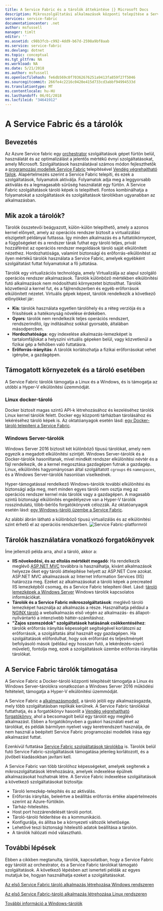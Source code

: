 ```yaml
---
title: A Service Fabric és a tárolók áttekintése |} Microsoft Docs
description: Mikroszolgáltatási alkalmazások központi telepítése a Service Fabric és tárolók használatának áttekintése. Ez a cikk ismerteti, hogyan használható a tárolók áttekintése és a Service Fabric elérhető képességek.
services: service-fabric
documentationcenter: .net
author: msfussell
manager: timlt
editor: ''
ms.assetid: c98b3fcb-c992-4dd9-b67d-2598a9bf8aab
ms.service: service-fabric
ms.devlang: dotnet
ms.topic: conceptual
ms.tgt_pltfrm: NA
ms.workload: NA
ms.date: 5/21/2018
ms.author: msfussell
ms.openlocfilehash: fe6db569c0f70362676251a9413fa859f27f5046
ms.sourcegitcommit: 266fe4c2216c0420e415d733cd3abbf94994533d
ms.translationtype: MT
ms.contentlocale: hu-HU
ms.lasthandoff: 06/01/2018
ms.locfileid: "34641912"
---
```

# <a name="service-fabric-and-containers"></a>A Service Fabric és a tárolók

## <a name="introduction"></a>Bevezetés
Az Azure Service fabric egy [orchestrator](service-fabric-cluster-resource-manager-introduction.md) szolgáltatások gépet fürtön belül, használatát és az optimalizálást a jelentős mértékű évnyi szolgáltatásokat, amely Microsoft. Szolgáltatások használatával számos módon fejleszthetők a [programozási modellek Service Fabric](service-fabric-choose-framework.md) telepítésével [Vendég végrehajtható fájlok](service-fabric-guest-executables-introduction.md). Alapértelmezés szerint a Service Fabric telepíti, és ezek a szolgáltatások, folyamatok aktiválja. Folyamatok adja meg a leggyorsabb aktiválás és a legmagasabb sűrűség használatát egy fürtön. A Service Fabric szolgáltatások tároló képek is telepítheti. Fontos kombinálhatja a folyamatokat a szolgáltatások és szolgáltatások tárolókban ugyanabban az alkalmazásban.   

## <a name="what-are-containers"></a>Mik azok a tárolók?
Tárolók összetevői beágyazott, külön-külön telepíthető, amely a azonos kernel előnyeit, amely az operációs rendszer biztosít a virtualizálási elszigetelt példányai futtassa. Így minden alkalmazás és a futtatókörnyezet, a függőségeket és a rendszer tárak futhat egy tároló teljes, privát hozzáférést az operációs rendszer megoldások tároló saját elkülönített nézethez. Hordozhatósága, valamint biztonsági és erőforrás-elkülönítést az ilyen mértékű tárolók használata a Service Fabric, amelyek egyébként szolgáltatást futtat folyamatokat a fő juttatása.

Tárolók egy virtualizációs technológia, amely Virtualizálja az alapul szolgáló operációs rendszer alkalmazások. Tárolók különböző mértékben elkülönítési futó alkalmazások nem módosítható környezetet biztosíthat. Tárolók közvetlenül a kernel fut, és a fájlrendszerben és egyéb erőforrások elkülönített nézetet. Virtuális gépek képest, tárolók rendelkezik a következő előnyökkel jár:

* **Kis**: tárolók használata egyetlen tárolóhely és a réteg verziója és a frissítések a hatékonyság növelése érdekében.
* **Gyors**: tárolók nem rendelkezik teljes operációs rendszert, rendszerindító, így indításához sokkal gyorsabb, általában másodpercben.
* **Hordozhatósága**: egy indexelése alkalmazás-lemezképet is tartalomfájlokat a helyszíni virtuális gépeken belül, vagy közvetlenül a fizikai gép a felhőben való futtatásra.
* **Erőforrás-irányítás**: A tárolók korlátozhatja a fizikai erőforrásokat vehet igénybe, a gazdagépen.

## <a name="container-types-and-supported-environments"></a>Támogatott környezetek és a tároló esetében
A Service Fabric tárolók támogatja a Linux és a Windows, és is támogatja az utóbbi a Hyper-V elkülönítési üzemmódját. 

### <a name="docker-containers-on-linux"></a>Linux docker-tároló
Docker biztosít magas szintű API-k létrehozásához és kezeléséhez tárolók Linux kernel tárolók felett. Docker egy központi tárházban tárolásához és lekéréséhez tároló képek is.
Az oktatóanyagok esetén lásd: [egy Docker-tároló telepíteni a Service Fabric](service-fabric-get-started-containers-linux.md).

### <a name="windows-server-containers"></a>Windows Server-tárolók
Windows Server 2016 biztosít két különböző típusú tárolókat, amely nem egyezik a megadott elkülönítési szintjét. Windows Server-tárolók és a Docker-tárolók hasonlítanak, mivel mindkét rendszer elkülönítési névtér és a fájl rendelkezik, de a kernel megosztása gazdagépen futnak a gazdagép. Linux, elkülönítés hagyományosan által szolgáltatott `cgroups` és `namespaces`, és a Windows Server-tárolók hasonlóan viselkednek.

Hyper-támogatással rendelkező Windows-tárolók további elkülönítési és biztonsági adja meg, mert minden egyes tároló nem osztja meg az operációs rendszer kernel más tárolók vagy a gazdagépen. A magasabb szintű biztonsági elkülönítés engedélyezve van a Hyper-V tárolók rosszindulatú, több-bérlős forgatókönyvek célozzák.
Az oktatóanyagok esetén lásd: [egy Windows-tároló üzembe a Service Fabric](service-fabric-get-started-containers.md).

Az alábbi ábrán látható a különböző típusú virtualizálás és az elkülönítési szint érhető el az operációs rendszerben.
![Service Fabric-platformról][Image1]

## <a name="scenarios-for-using-containers"></a>Tárolók használatára vonatkozó forgatókönyvek
Íme jellemző példa arra, ahol a tároló, akkor a:

* **IIS növekedési, és az eltolás mértékét megadó**: Ha rendelkezik meglévő [ASP.NET MVC](https://www.asp.net/mvc) továbbra is használhatja, kívánt alkalmazások helyezze őket egy tároló áttelepítése helyett az ASP.NET Core azokat. ASP.NET MVC alkalmazások az Internet Information Services (IIS) határozza meg. Ezeket az alkalmazásokat a tároló képek a precreated IIS lemezképből csomag, és a Service Fabric telepíteni őket. Lásd: [tároló lemezképek a Windows Server](https://docs.microsoft.com/virtualization/windowscontainers/quick-start/quick-start-windows-server) Windows tárolók kapcsolatos információkat.
* **Tárolók és a Service Fabric mikroszolgáltatások**: meglévő tároló lemezképet használja az alkalmazás a része. Használhatja például a [NGINX tároló](https://hub.docker.com/_/nginx/) a webalkalmazás első végén az alkalmazás- és állapot-nyilvántartó a intenzívebb háttér-számításhoz.
* **"Zajos szomszédok" szolgáltatások hatásának csökkentéséhez**: tárolók erőforrás irányítás képességét segítségével korlátozni az erőforrások, a szolgáltatás által használt egy gazdagépen. Ha szolgáltatások előfordulhat, hogy sok erőforrást és teljesítményét befolyásoló mások (például egy hosszan futó, a lekérdezés-szerű művelet), fontolja meg, ezek a szolgáltatások üzembe erőforrás irányítás tárolókat.

## <a name="service-fabric-support-for-containers"></a>A Service Fabric tárolók támogatása
A Service Fabric a Docker-tároló központi telepítését támogatja a Linux és Windows Server-tárolókra vonatkozóan a Windows Server 2016 működési feltételeit, támogatja a Hyper-V elkülönítési üzemmódját. 

A Service Fabric a [alkalmazásmodell](service-fabric-application-model.md), a tároló jelöli egy alkalmazásgazda, mely több szolgáltatásban replikák kerülnek. A Service Fabric tárolókkal futtathatja, és a forgatókönyv hasonlít a [Vendég végrehajtható forgatókönyv](service-fabric-guest-executables-introduction.md), ahol a becsomagolt belül egy tárolót egy meglévő alkalmazást. Ebben a forgatókönyvben a gyakori használati eset az tárolókat, és példák bármilyen nyelvet vagy keretrendszert használja, de nem használ a beépített Service Fabric programozási modellek írása egy alkalmazást futtat.

Ezenkívül futtatása [Service Fabric szolgáltatások tárolókba](service-fabric-services-inside-containers.md) is. Tárolók belül futó Service Fabric-szolgáltatások támogatása jelenleg korlátozott, és a jövőbeli kiadásokban javítani kell.

A Service Fabric van több tárolóhoz képességeket, amelyek segítenek a mikroszolgáltatások létrehozására, amelyek indexelése épülnek alkalmazásokat hozhatnak létre. A Service Fabric indexelése szolgáltatások a következő szolgáltatásokat biztosítja:

* Tároló lemezkép-telepítés és az aktiválás.
* Erőforrás irányítás, beleértve a beállítás erőforrás értéke alapértelmezés szerint az Azure-fürtökön.
* Tárház-hitelesítés.
* Host port hozzárendelését tároló portot.
* Tároló-tároló felderítése és a kommunikáció.
* Konfigurálja, és állítsa be a környezeti változók lehetősége.
* Lehetővé teszi biztonsági hitelesítő adatok beállítása a tárolón.
* A tárolók hálózati mód választható.

## <a name="next-steps"></a>További lépések
Ebben a cikkben megtanulta, tárolók, kapcsolatban, hogy a Service Fabric egy tárolót az orchestrator, és a Service Fabric tárolókat támogató szolgáltatások. A következő lépésben azt ismerteti példák az egyes mutatjuk be, hogyan használhatja ezeket a szolgáltatásokat.

[Az első Service Fabric tároló alkalmazás létrehozása Windows rendszeren](service-fabric-get-started-containers.md)

[Az első Service Fabric-tároló alkalmazás létrehozása Linux rendszeren](service-fabric-get-started-containers-linux.md)

[További információ a Windows-tárolók](https://docs.microsoft.com/virtualization/windowscontainers/about/)

[Image1]: media/service-fabric-containers/Service-Fabric-Types-of-Isolation.png
